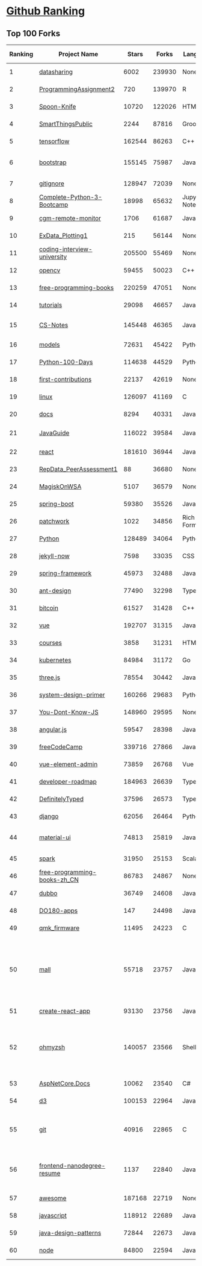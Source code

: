 [Github Ranking](../README.md)
==========

## Top 100 Forks

| Ranking | Project Name | Stars | Forks | Language | Open Issues | Description | Last Commit |
| ------- | ------------ | ----- | ----- | -------- | ----------- | ----------- | ----------- |
| 1 | [datasharing](https://github.com/jtleek/datasharing) | 6002 | 239930 | None | 278 | The Leek group guide to data sharing  | 2022-01-14T08:56:09Z |
| 2 | [ProgrammingAssignment2](https://github.com/rdpeng/ProgrammingAssignment2) | 720 | 139970 | R | 178 | Repository for Programming Assignment 2 for R Programming on Coursera | 2022-01-30T20:59:44Z |
| 3 | [Spoon-Knife](https://github.com/octocat/Spoon-Knife) | 10720 | 122026 | HTML | 1148 | This repo is for demonstration purposes only. | 2022-01-31T01:57:55Z |
| 4 | [SmartThingsPublic](https://github.com/SmartThingsCommunity/SmartThingsPublic) | 2244 | 87816 | Groovy | 57 | SmartThings open-source DeviceTypeHandlers and SmartApps code | 2022-01-30T18:16:45Z |
| 5 | [tensorflow](https://github.com/tensorflow/tensorflow) | 162544 | 86263 | C++ | 2369 | An Open Source Machine Learning Framework for Everyone | 2022-01-31T01:53:47Z |
| 6 | [bootstrap](https://github.com/twbs/bootstrap) | 155145 | 75987 | JavaScript | 347 | The most popular HTML, CSS, and JavaScript framework for developing responsive, mobile first projects on the web. | 2022-01-31T02:09:49Z |
| 7 | [gitignore](https://github.com/github/gitignore) | 128947 | 72039 | None | 0 | A collection of useful .gitignore templates | 2022-01-30T23:51:16Z |
| 8 | [Complete-Python-3-Bootcamp](https://github.com/Pierian-Data/Complete-Python-3-Bootcamp) | 18998 | 65632 | Jupyter Notebook | 57 | Course Files for Complete Python 3 Bootcamp Course on Udemy | 2022-01-17T13:11:28Z |
| 9 | [cgm-remote-monitor](https://github.com/nightscout/cgm-remote-monitor) | 1706 | 61687 | JavaScript | 111 | nightscout web monitor | 2022-01-30T15:18:18Z |
| 10 | [ExData_Plotting1](https://github.com/rdpeng/ExData_Plotting1) | 215 | 56144 | None | 75 | Plotting Assignment 1 for Exploratory Data Analysis | 2021-12-22T15:21:46Z |
| 11 | [coding-interview-university](https://github.com/jwasham/coding-interview-university) | 205500 | 55469 | None | 30 | A complete computer science study plan to become a software engineer. | 2022-01-30T12:20:54Z |
| 12 | [opencv](https://github.com/opencv/opencv) | 59455 | 50023 | C++ | 1936 | Open Source Computer Vision Library | 2022-01-30T21:17:47Z |
| 13 | [free-programming-books](https://github.com/EbookFoundation/free-programming-books) | 220259 | 47051 | None | 26 | :books: Freely available programming books | 2022-01-30T17:28:41Z |
| 14 | [tutorials](https://github.com/eugenp/tutorials) | 29098 | 46657 | Java | 24 | Just Announced - "Learn Spring Security OAuth":  | 2022-01-30T22:19:45Z |
| 15 | [CS-Notes](https://github.com/CyC2018/CS-Notes) | 145448 | 46365 | Java | 96 | :books: 技术面试必备基础知识、Leetcode、计算机操作系统、计算机网络、系统设计 | 2022-01-26T12:27:25Z |
| 16 | [models](https://github.com/tensorflow/models) | 72631 | 45422 | Python | 1123 | Models and examples built with TensorFlow | 2022-01-28T23:41:07Z |
| 17 | [Python-100-Days](https://github.com/jackfrued/Python-100-Days) | 114638 | 44529 | Python | 448 | Python - 100天从新手到大师 | 2022-01-27T20:02:52Z |
| 18 | [first-contributions](https://github.com/firstcontributions/first-contributions) | 22137 | 42619 | None | 54 | 🚀✨ Help beginners to contribute to open source projects | 2022-01-31T02:14:01Z |
| 19 | [linux](https://github.com/torvalds/linux) | 126097 | 41169 | C | 0 | Linux kernel source tree | 2022-01-30T13:39:55Z |
| 20 | [docs](https://github.com/github/docs) | 8294 | 40331 | JavaScript | 103 | The open-source repo for docs.github.com | 2022-01-31T02:52:40Z |
| 21 | [JavaGuide](https://github.com/Snailclimb/JavaGuide) | 116022 | 39584 | Java | 58 | 「Java学习+面试指南」一份涵盖大部分 Java 程序员所需要掌握的核心知识。准备 Java 面试，首选 JavaGuide！ | 2022-01-30T07:55:16Z |
| 22 | [react](https://github.com/facebook/react) | 181610 | 36944 | JavaScript | 702 | A declarative, efficient, and flexible JavaScript library for building user interfaces. | 2022-01-30T05:54:20Z |
| 23 | [RepData_PeerAssessment1](https://github.com/rdpeng/RepData_PeerAssessment1) | 88 | 36680 | None | 6 | Peer Assessment 1 for Reproducible Research | 2022-01-16T03:30:16Z |
| 24 | [MagiskOnWSA](https://github.com/LSPosed/MagiskOnWSA) | 5107 | 36579 | None | 1 | Integrate Magisk root and Google Apps (OpenGApps) into WSA (Windows Subsystem for Android) | 2022-01-28T13:09:32Z |
| 25 | [spring-boot](https://github.com/spring-projects/spring-boot) | 59380 | 35526 | Java | 530 | Spring Boot | 2022-01-29T20:35:01Z |
| 26 | [patchwork](https://github.com/jlord/patchwork) | 1022 | 34856 | Rich Text Format | 17 | All the Git-it Workshop completers!  | 2022-01-31T02:21:28Z |
| 27 | [Python](https://github.com/TheAlgorithms/Python) | 128489 | 34064 | Python | 22 | All Algorithms implemented in Python | 2022-01-31T01:08:04Z |
| 28 | [jekyll-now](https://github.com/barryclark/jekyll-now) | 7598 | 33035 | CSS | 135 | Build a Jekyll blog in minutes, without touching the command line. | 2022-01-28T19:39:01Z |
| 29 | [spring-framework](https://github.com/spring-projects/spring-framework) | 45973 | 32488 | Java | 1116 | Spring Framework | 2022-01-30T22:13:05Z |
| 30 | [ant-design](https://github.com/ant-design/ant-design) | 77490 | 32298 | TypeScript | 736 | An enterprise-class UI design language and React UI library | 2022-01-30T19:28:35Z |
| 31 | [bitcoin](https://github.com/bitcoin/bitcoin) | 61527 | 31428 | C++ | 608 | Bitcoin Core integration/staging tree | 2022-01-31T01:44:11Z |
| 32 | [vue](https://github.com/vuejs/vue) | 192707 | 31315 | JavaScript | 324 | 🖖 Vue.js is a progressive, incrementally-adoptable JavaScript framework for building UI on the web. | 2022-01-22T15:54:06Z |
| 33 | [courses](https://github.com/DataScienceSpecialization/courses) | 3858 | 31231 | HTML | 24 | Course materials for the Data Science Specialization: https://www.coursera.org/specialization/jhudatascience/1 | 2021-03-30T06:51:57Z |
| 34 | [kubernetes](https://github.com/kubernetes/kubernetes) | 84984 | 31172 | Go | 1651 | Production-Grade Container Scheduling and Management | 2022-01-31T01:38:23Z |
| 35 | [three.js](https://github.com/mrdoob/three.js) | 78554 | 30442 | JavaScript | 333 | JavaScript 3D Library. | 2022-01-31T02:37:08Z |
| 36 | [system-design-primer](https://github.com/donnemartin/system-design-primer) | 160266 | 29683 | Python | 143 | Learn how to design large-scale systems. Prep for the system design interview.  Includes Anki flashcards. | 2022-01-30T02:11:50Z |
| 37 | [You-Dont-Know-JS](https://github.com/getify/You-Dont-Know-JS) | 148960 | 29595 | None | 84 | A book series on JavaScript. @YDKJS on twitter. | 2022-01-30T20:40:03Z |
| 38 | [angular.js](https://github.com/angular/angular.js) | 59547 | 28398 | JavaScript | 391 | AngularJS - HTML enhanced for web apps! | 2022-01-18T01:31:40Z |
| 39 | [freeCodeCamp](https://github.com/freeCodeCamp/freeCodeCamp) | 339716 | 27866 | JavaScript | 128 | freeCodeCamp.org's open-source codebase and curriculum. Learn to code for free. | 2022-01-31T01:47:21Z |
| 40 | [vue-element-admin](https://github.com/PanJiaChen/vue-element-admin) | 73859 | 26768 | Vue | 1051 | :tada: A magical vue admin                                                                https://panjiachen.github.io/vue-element-admin | 2022-01-15T16:28:12Z |
| 41 | [developer-roadmap](https://github.com/kamranahmedse/developer-roadmap) | 184963 | 26639 | TypeScript | 91 | Roadmap to becoming a developer in 2022 | 2022-01-30T19:41:11Z |
| 42 | [DefinitelyTyped](https://github.com/DefinitelyTyped/DefinitelyTyped) | 37596 | 26573 | TypeScript | 543 | The repository for high quality TypeScript type definitions. | 2022-01-31T00:04:36Z |
| 43 | [django](https://github.com/django/django) | 62056 | 26464 | Python | 0 | The Web framework for perfectionists with deadlines. | 2022-01-30T22:12:07Z |
| 44 | [material-ui](https://github.com/mui-org/material-ui) | 74813 | 25819 | JavaScript | 814 | MUI (formerly Material-UI) is the React UI library you always wanted. Follow your own design system, or start with Material Design. | 2022-01-30T23:45:35Z |
| 45 | [spark](https://github.com/apache/spark) | 31950 | 25153 | Scala | 0 | Apache Spark - A unified analytics engine for large-scale data processing | 2022-01-31T02:12:00Z |
| 46 | [free-programming-books-zh_CN](https://github.com/justjavac/free-programming-books-zh_CN) | 86783 | 24867 | None | 0 | :books: 免费的计算机编程类中文书籍，欢迎投稿 | 2021-12-07T08:06:21Z |
| 47 | [dubbo](https://github.com/apache/dubbo) | 36749 | 24608 | Java | 324 | Apache Dubbo is a high-performance, java based, open source RPC framework. | 2022-01-30T06:15:41Z |
| 48 | [DO180-apps](https://github.com/RedHatTraining/DO180-apps) | 147 | 24498 | JavaScript | 1 | DO180 Repository for Sample Applications | 2022-01-26T05:59:18Z |
| 49 | [qmk_firmware](https://github.com/qmk/qmk_firmware) | 11495 | 24223 | C | 452 | Open-source keyboard firmware for Atmel AVR and Arm USB families | 2022-01-31T02:45:05Z |
| 50 | [mall](https://github.com/macrozheng/mall) | 55718 | 23757 | Java | 20 | mall项目是一套电商系统，包括前台商城系统及后台管理系统，基于SpringBoot+MyBatis实现，采用Docker容器化部署。 前台商城系统包含首页门户、商品推荐、商品搜索、商品展示、购物车、订单流程、会员中心、客户服务、帮助中心等模块。 后台管理系统包含商品管理、订单管理、会员管理、促销管理、运营管理、内容管理、统计报表、财务管理、权限管理、设置等模块。 | 2022-01-28T11:24:59Z |
| 51 | [create-react-app](https://github.com/facebook/create-react-app) | 93130 | 23756 | JavaScript | 1174 | Set up a modern web app by running one command. | 2022-01-30T13:32:57Z |
| 52 | [ohmyzsh](https://github.com/ohmyzsh/ohmyzsh) | 140057 | 23566 | Shell | 189 | 🙃   A delightful community-driven (with 2,000+ contributors) framework for managing your zsh configuration. Includes 300+ optional plugins (rails, git, macOS, hub, docker, homebrew, node, php, python, etc), 140+ themes to spice up your morning, and an auto-update tool so that makes it easy to keep up with the latest updates from the community. | 2022-01-29T18:20:37Z |
| 53 | [AspNetCore.Docs](https://github.com/dotnet/AspNetCore.Docs) | 10062 | 23540 | C# | 536 | Documentation for ASP.NET Core | 2022-01-30T18:29:27Z |
| 54 | [d3](https://github.com/d3/d3) | 100153 | 22964 | JavaScript | 3 | Bring data to life with SVG, Canvas and HTML. :bar_chart::chart_with_upwards_trend::tada: | 2022-01-29T19:27:37Z |
| 55 | [git](https://github.com/git/git) | 40916 | 22865 | C | 0 | Git Source Code Mirror - This is a publish-only repository but pull requests can be turned into patches to the mailing list via GitGitGadget (https://gitgitgadget.github.io/). Please follow Documentation/SubmittingPatches procedure for any of your improvements. | 2022-01-29T08:09:29Z |
| 56 | [frontend-nanodegree-resume](https://github.com/udacity/frontend-nanodegree-resume) | 1137 | 22840 | JavaScript | 1 | This repository is used for one of the projects in Udacity's Front-End Web Developer Nanodegree program. Learn how to become a Front-End Developer today with line-by-line code reviewed projects and get a job with career services! | 2021-01-19T18:33:22Z |
| 57 | [awesome](https://github.com/sindresorhus/awesome) | 187168 | 22719 | None | 21 | 😎 Awesome lists about all kinds of interesting topics | 2022-01-24T22:26:30Z |
| 58 | [javascript](https://github.com/airbnb/javascript) | 118912 | 22689 | JavaScript | 89 | JavaScript Style Guide | 2022-01-23T15:41:17Z |
| 59 | [java-design-patterns](https://github.com/iluwatar/java-design-patterns) | 72844 | 22673 | Java | 217 | Design patterns implemented in Java | 2022-01-30T21:54:41Z |
| 60 | [node](https://github.com/nodejs/node) | 84800 | 22594 | JavaScript | 1340 | Node.js JavaScript runtime :sparkles::turtle::rocket::sparkles: | 2022-01-31T02:43:34Z |

